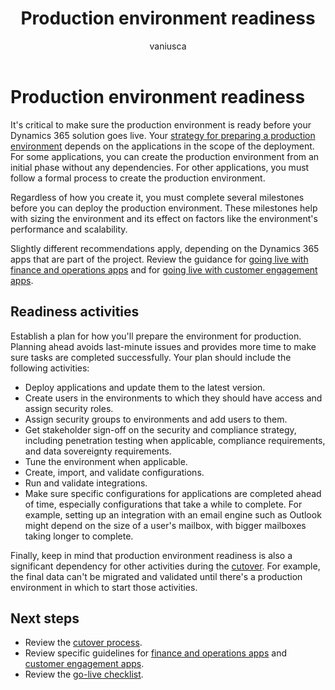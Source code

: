 ﻿---
title:  Production environment readiness
description: Learn how to prepare the production environment for the successful deployment of a Microsoft Dynamics 365 solution, including assigning security roles, setting configurations, and running integrations.
ms.date: 06/06/2023
ms.topic: conceptual
author: vaniusca
ms.author: vaniaf
ms.custom:
 - ai-gen-docs-bap
 - ai-gen-desc
 - ai-seo-date:08/23/2023
 - bap-template
---

# Production environment readiness

It's critical to make sure the production environment is ready before your Dynamics 365 solution goes live. Your [strategy for preparing a production environment](environment-strategy-overview.md) depends on the applications in the scope of the deployment. For some applications, you can create the production environment from an initial phase without any dependencies. For other applications, you must follow a formal process to create the production environment.

Regardless of how you create it, you must complete several milestones before you can deploy the production environment. These milestones help with sizing the environment and its effect on factors like the environment's performance and scalability.

Slightly different recommendations apply, depending on the Dynamics 365 apps that are part of the project. Review the guidance for [going live with finance and operations apps](prepare-go-live-finance-and-operations-apps.md) and for [going live with customer engagement apps](prepare-go-live-dynamics-365-customer-engagement.md).

## Readiness activities

Establish a plan for how you'll prepare the environment for production. Planning ahead avoids last-minute issues and provides more time to make sure tasks are completed successfully. Your plan should include the following activities:

- Deploy applications and update them to the latest version.
- Create users in the environments to which they should have access and assign security roles.
- Assign security groups to environments and add users to them.
- Get stakeholder sign-off on the security and compliance strategy, including penetration testing when applicable, compliance requirements, and data sovereignty requirements.
- Tune the environment when applicable.
- Create, import, and validate configurations.
- Run and validate integrations.
- Make sure specific configurations for applications are completed ahead of time, especially configurations that take a while to complete. For example, setting up an integration with an email engine such as Outlook might depend on the size of a user's mailbox, with bigger mailboxes taking longer to complete.

Finally, keep in mind that production environment readiness is also a significant dependency for other activities during the [cutover](prepare-go-live-cutover-strategy.md). For example, the final data can't be migrated and validated until there's a production environment in which to start those activities.

## Next steps

- Review the [cutover process](prepare-go-live-cutover-strategy.md).
- Review specific guidelines for [finance and operations apps](prepare-go-live-finance-and-operations-apps.md) and [customer engagement apps](prepare-go-live-dynamics-365-customer-engagement.md).
- Review the [go-live checklist](prepare-go-live-checklist.md).

